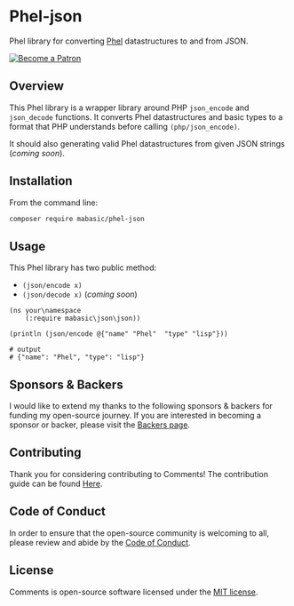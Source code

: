 # Phel-json

Phel library for converting [Phel](https://phel-lang.org/) datastructures to and from JSON.

[![Become a Patron](https://img.shields.io/badge/Become%20a-Patron-f96854.svg?style=for-the-badge)](https://www.patreon.com/laravelista)

## Overview

This Phel library is a wrapper library around PHP `json_encode` and `json_decode` functions. It converts Phel datastructures and basic types to a format that PHP understands before calling `(php/json_encode)`.

It should also generating valid Phel datastructures from given JSON strings (*coming soon*).


## Installation

From the command line:

```bash
composer require mabasic/phel-json
```

## Usage

This Phel library has two public method:

- `(json/encode x)`
- `(json/decode x)` (*coming soon*)


```phel
(ns your\namespace
    (:require mabasic\json\json))

(println (json/encode @{"name" "Phel"  "type" "lisp"}))

# output
# {"name": "Phel", "type": "lisp"}
```

## Sponsors & Backers

I would like to extend my thanks to the following sponsors & backers for funding my open-source journey. If you are interested in becoming a sponsor or backer, please visit the [Backers page](https://mariobasic.com/backers).


## Contributing

Thank you for considering contributing to Comments! The contribution guide can be found [Here](https://mariobasic.com/contributing).


## Code of Conduct

In order to ensure that the open-source community is welcoming to all, please review and abide by the [Code of Conduct](https://mariobasic.com/code-of-conduct).


## License

Comments is open-source software licensed under the [MIT license](https://opensource.org/licenses/MIT).